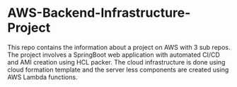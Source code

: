 # AWS-Backend-Infrastructure-Project
This repo contains the information about a project on AWS with 3 sub repos. The project involves a SpringBoot web application with automated CI/CD and AMI creation using HCL packer. The cloud infrastructure is done using cloud formation template and the server less components  are created using AWS Lambda functions.
